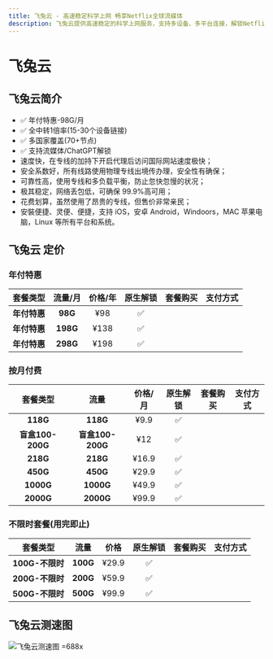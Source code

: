 ```yaml
---
title: 飞兔云 - 高速稳定科学上网 畅享Netflix全球流媒体
description: 飞兔云提供高速稳定的科学上网服务，支持多设备、多平台连接，解锁Netflix、YouTube、迪士尼、HBO Max等全球流媒体。价格亲民，保障隐私安全，专注流媒体加速，畅享无忧观影体验。
---
```


# 飞兔云

<!--@include: ./tip.md-->

<!-- :::tip 飞兔云 六一童趣 × 端午安康 双节同庆!

- 月付、半年付、年付套餐 **85** 折 优惠券 `61@85`
- 特惠套餐 & 一次性套餐除外）

**活动时间：即日起至2025年06月03日23点59分**

:::

<Links
  :items="[
    {
      image: 'https://i.theojs.cn/logo/feitu.webp',
      name: '飞兔云 六一童趣 × 端午安康 双节同庆！',
      desc: '活动时间：即日起至2025年06月03日23点59分',
      link: 'https://itheo.top/feitu',
      rel: 'sponsored noreferrer'
    }
  ]"
/> -->

## 飞兔云简介 <Pill image="https://i.theojs.cn/logo/feitu.webp" name="飞兔云官网" link="https://itheo.top/feitu" rel="sponsored noreferrer" />

- ✅ 年付特惠-98G/月
- ✅ 全中转1倍率(15-30个设备链接)
- ✅ 多国家覆盖(70+节点)
- ✅ 支持流媒体/ChatGPT解锁
- 速度快，在专线的加持下开启代理后访问国际网站速度极快；
- 安全系数好，所有线路使用物理专线出境传办理，安全性有确保；
- 可靠性高，使用专线和多负载平衡，防止忽快忽慢的状况；
- 极其稳定，网络丢包低，可确保 99.9%高可用；
- 花费划算，虽然使用了昂贵的专线，但售价非常亲民；
- 安裝便捷、灵便、便捷，支持 iOS，安卓 Android，Windoors，MAC 苹果电脑，Linux 等所有平台和系统。

## 飞兔云 定价

### 年付特惠

|   套餐类型   | 流量/月  | 价格/年 | 原生解锁 |                                      套餐购买                                      |                                                                                      支付方式                                                                                      |
| :----------: | :------: | :-----: | :------: | :--------------------------------------------------------------------------------: | :--------------------------------------------------------------------------------------------------------------------------------------------------------------------------------: |
| **年付特惠** | **98G**  |   ¥98   |    ✅    | <Pill name="立即购买" link="https://itheo.top/feitu" rel="sponsored noreferrer" /> | <iconify-icon icon="bi:alipay" style="color: #1677FF;font-size:24px"></iconify-icon> <iconify-icon icon="ri:wechat-pay-fill" style="color: #07C160;font-size:24px"></iconify-icon> |
| **年付特惠** | **198G** |  ¥138   |    ✅    | <Pill name="立即购买" link="https://itheo.top/feitu" rel="sponsored noreferrer" /> | <iconify-icon icon="bi:alipay" style="color: #1677FF;font-size:24px"></iconify-icon> <iconify-icon icon="ri:wechat-pay-fill" style="color: #07C160;font-size:24px"></iconify-icon> |
| **年付特惠** | **298G** |  ¥198   |    ✅    | <Pill name="立即购买" link="https://itheo.top/feitu" rel="sponsored noreferrer" /> | <iconify-icon icon="bi:alipay" style="color: #1677FF;font-size:24px"></iconify-icon> <iconify-icon icon="ri:wechat-pay-fill" style="color: #07C160;font-size:24px"></iconify-icon> |

### 按月付费

|     套餐类型     |       流量       | 价格/月 | 原生解锁 |                                      套餐购买                                      |                                                                                      支付方式                                                                                      |
| :--------------: | :--------------: | :-----: | :------: | :--------------------------------------------------------------------------------: | :--------------------------------------------------------------------------------------------------------------------------------------------------------------------------------: |
|     **118G**     |     **118G**     |  ¥9.9   |    ✅    | <Pill name="立即购买" link="https://itheo.top/feitu" rel="sponsored noreferrer" /> | <iconify-icon icon="bi:alipay" style="color: #1677FF;font-size:24px"></iconify-icon> <iconify-icon icon="ri:wechat-pay-fill" style="color: #07C160;font-size:24px"></iconify-icon> |
| **盲盒100-200G** | **盲盒100-200G** |   ¥12   |    ✅    | <Pill name="立即购买" link="https://itheo.top/feitu" rel="sponsored noreferrer" /> | <iconify-icon icon="bi:alipay" style="color: #1677FF;font-size:24px"></iconify-icon> <iconify-icon icon="ri:wechat-pay-fill" style="color: #07C160;font-size:24px"></iconify-icon> |
|     **218G**     |     **218G**     |  ¥16.9  |    ✅    | <Pill name="立即购买" link="https://itheo.top/feitu" rel="sponsored noreferrer" /> | <iconify-icon icon="bi:alipay" style="color: #1677FF;font-size:24px"></iconify-icon> <iconify-icon icon="ri:wechat-pay-fill" style="color: #07C160;font-size:24px"></iconify-icon> |
|     **450G**     |     **450G**     |  ¥29.9  |    ✅    | <Pill name="立即购买" link="https://itheo.top/feitu" rel="sponsored noreferrer" /> | <iconify-icon icon="bi:alipay" style="color: #1677FF;font-size:24px"></iconify-icon> <iconify-icon icon="ri:wechat-pay-fill" style="color: #07C160;font-size:24px"></iconify-icon> |
|    **1000G**     |    **1000G**     |  ¥49.9  |    ✅    | <Pill name="立即购买" link="https://itheo.top/feitu" rel="sponsored noreferrer" /> | <iconify-icon icon="bi:alipay" style="color: #1677FF;font-size:24px"></iconify-icon> <iconify-icon icon="ri:wechat-pay-fill" style="color: #07C160;font-size:24px"></iconify-icon> |
|    **2000G**     |    **2000G**     |  ¥99.9  |    ✅    | <Pill name="立即购买" link="https://itheo.top/feitu" rel="sponsored noreferrer" /> | <iconify-icon icon="bi:alipay" style="color: #1677FF;font-size:24px"></iconify-icon> <iconify-icon icon="ri:wechat-pay-fill" style="color: #07C160;font-size:24px"></iconify-icon> |

### 不限时套餐(用完即止)

|    套餐类型     |   流量   | 价格  | 原生解锁 |                                      套餐购买                                      |                                                                                      支付方式                                                                                      |
| :-------------: | :------: | :---: | :------: | :--------------------------------------------------------------------------------: | :--------------------------------------------------------------------------------------------------------------------------------------------------------------------------------: |
| **100G-不限时** | **100G** | ¥29.9 |    ✅    | <Pill name="立即购买" link="https://itheo.top/feitu" rel="sponsored noreferrer" /> | <iconify-icon icon="bi:alipay" style="color: #1677FF;font-size:24px"></iconify-icon> <iconify-icon icon="ri:wechat-pay-fill" style="color: #07C160;font-size:24px"></iconify-icon> |
| **200G-不限时** | **200G** | ¥59.9 |    ✅    | <Pill name="立即购买" link="https://itheo.top/feitu" rel="sponsored noreferrer" /> | <iconify-icon icon="bi:alipay" style="color: #1677FF;font-size:24px"></iconify-icon> <iconify-icon icon="ri:wechat-pay-fill" style="color: #07C160;font-size:24px"></iconify-icon> |
| **500G-不限时** | **500G** | ¥99.9 |    ✅    | <Pill name="立即购买" link="https://itheo.top/feitu" rel="sponsored noreferrer" /> | <iconify-icon icon="bi:alipay" style="color: #1677FF;font-size:24px"></iconify-icon> <iconify-icon icon="ri:wechat-pay-fill" style="color: #07C160;font-size:24px"></iconify-icon> |

## 飞兔云测速图

![飞兔云测速图 =688x](https://i.theojs.cn/airport/feitu.webp)
